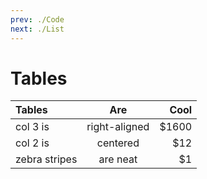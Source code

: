 ```yaml
---
prev: ./Code
next: ./List
---
```


# Tables

| Tables        |      Are      |   Cool |
| :------------ | :-----------: | -----: |
| col 3 is      | right-aligned | \$1600 |
| col 2 is      |   centered    |   \$12 |
| zebra stripes |   are neat    |    \$1 |
